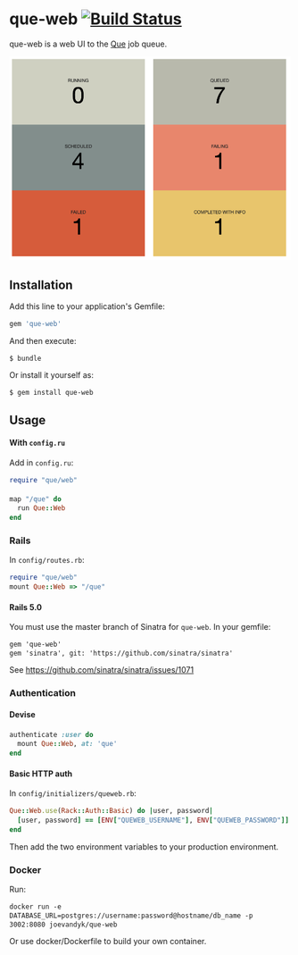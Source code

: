 # que-web [![Build Status](https://travis-ci.org/statianzo/que-web.svg?branch=master)](https://travis-ci.org/statianzo/que-web)

que-web is a web UI to the [Que](https://github.com/chanks/que) job queue.

![Que Web](https://raw.githubusercontent.com/statianzo/que-web/master/doc/queweb.png)

## Installation

Add this line to your application's Gemfile:

```ruby
gem 'que-web'
```

And then execute:

    $ bundle

Or install it yourself as:

    $ gem install que-web

## Usage

#### With `config.ru`

Add in `config.ru`:

```ruby
require "que/web"

map "/que" do
  run Que::Web
end
```

### Rails

In `config/routes.rb`:

```ruby
require "que/web"
mount Que::Web => "/que"
```

#### Rails 5.0

You must use the master branch of Sinatra for `que-web`.
In your gemfile:

```
gem 'que-web'
gem 'sinatra', git: 'https://github.com/sinatra/sinatra'
```

See https://github.com/sinatra/sinatra/issues/1071

### Authentication

#### Devise
```ruby
authenticate :user do
  mount Que::Web, at: 'que'
end
```

#### Basic HTTP auth

In `config/initializers/queweb.rb`:
```ruby
Que::Web.use(Rack::Auth::Basic) do |user, password|
  [user, password] == [ENV["QUEWEB_USERNAME"], ENV["QUEWEB_PASSWORD"]]
end
```
Then add the two environment variables to your production environment.

### Docker

Run:
```
docker run -e DATABASE_URL=postgres://username:password@hostname/db_name -p 3002:8080 joevandyk/que-web
```
Or use docker/Dockerfile to build your own container.